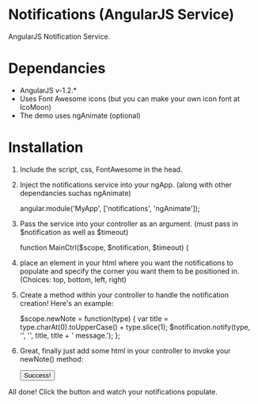 Notifications (AngularJS Service)
=============

AngularJS Notification Service.

Dependancies
====

* AngularJS v-1.2.*
* Uses Font Awesome icons (but you can make your own icon font at IcoMoon)
* The demo uses ngAnimate (optional)

Installation
====

1) Include the script, css, FontAwesome in the head.

	<script type="text/javascript" src="js/notifications.js"></script>
	<link href="http://netdna.bootstrapcdn.com/font-awesome/3.1.1/css/font-awesome.css" rel="stylesheet">
	<link rel="stylesheet" href="css/notifications.css">

2) Inject the notifications service into your ngApp. (along with other dependancies suchas ngAnimate)

	angular.module('MyApp', ['notifications', 'ngAnimate']);

3) Pass the service into your controller as an argument. (must pass in $notification as well as $timeout)

	function MainCtrl($scope, $notification, $timeout) {

4) place an element in your html where you want the notifications to populate and specify the corner you want them to be positioned in. (Choices: top, bottom, left, right)

	<div notifications="bottom right"></div>

5) Create a method within your controller to handle the notification creation! Here's an example:

	$scope.newNote = function(type) {
		var title = type.charAt(0).toUpperCase() + type.slice(1);
		$notification.notify(type, '', '', title, title + ' message.');
	};

6) Great, finally just add some html in your controller to invoke your newNote() method:

	<div ng-controller="MainCtrl">
		<button ng-click="newNote('success')">Success!</button>
	</div>

All done! Click the button and watch your notifications populate.
